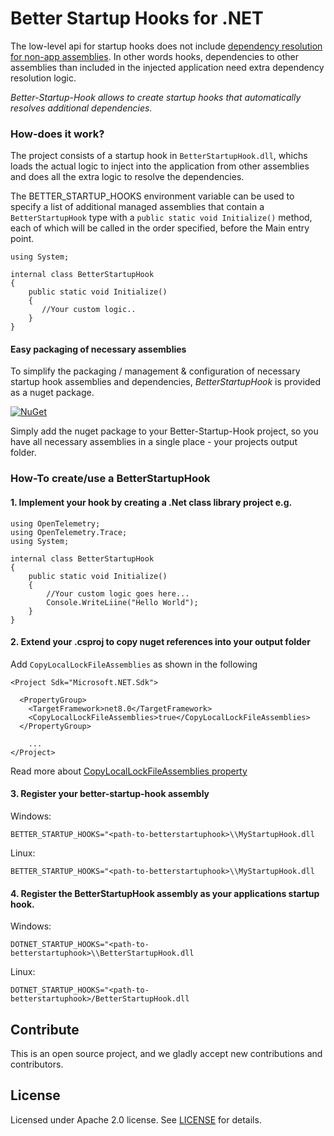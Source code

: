 # Better Startup Hooks for .NET
The low-level api for startup hooks does not include [dependency resolution for non-app assemblies](https://github.com/dotnet/runtime/blob/main/docs/design/features/host-startup-hook.md#no-dependency-resolution-for-non-app-assemblies). In other words hooks, dependencies to other assemblies than included in the injected application need extra dependency resolution logic.  

*Better-Startup-Hook allows to create startup hooks that automatically resolves additional dependencies.*

### How-does it work?
The project consists of a startup hook in ```BetterStartupHook.dll```, whichs loads the actual logic to inject into the application from other assemblies and does all the extra logic to resolve the dependencies. 

The BETTER_STARTUP_HOOKS environment variable can be used to specify a list of additional managed assemblies that contain a ```BetterStartupHook``` type with a ```public static void Initialize()``` method, each of which will be called in the order specified, before the Main entry point. 


```
using System;

internal class BetterStartupHook
{
    public static void Initialize()
    {
       //Your custom logic.. 
    }
}
```

#### Easy packaging of necessary assemblies
To simplify the packaging / management & configuration of necessary startup hook assemblies and dependencies, *BetterStartupHook* is provided as a nuget package.

[![NuGet](http://img.shields.io/nuget/v/BetterStartupHook.svg)](https://www.nuget.org/packages/BetterStartupHook/)

Simply add the nuget package to your Better-Startup-Hook project, so you have all necessary assemblies in a single place - your projects output folder.   

### How-To create/use a BetterStartupHook 
#### 1. Implement your hook by creating a .Net class library project e.g. 

```
using OpenTelemetry;
using OpenTelemetry.Trace;
using System;

internal class BetterStartupHook
{
    public static void Initialize()
    {
        //Your custom logic goes here...
        Console.WriteLiine("Hello World");
    }
}
```
#### 2. Extend your .csproj to copy nuget references into your output folder

Add ```CopyLocalLockFileAssemblies``` as shown in the following

```
<Project Sdk="Microsoft.NET.Sdk">

  <PropertyGroup>
    <TargetFramework>net8.0</TargetFramework>
    <CopyLocalLockFileAssemblies>true</CopyLocalLockFileAssemblies>
  </PropertyGroup>

    ...
</Project>
```

Read more about [CopyLocalLockFileAssemblies property](https://learn.microsoft.com/de-de/dotnet/core/project-sdk/msbuild-props#copylocallockfileassemblies)

#### 3. Register your better-startup-hook assembly 
Windows:

```BETTER_STARTUP_HOOKS="<path-to-betterstartuphook>\\MyStartupHook.dll```

Linux:

```BETTER_STARTUP_HOOKS="<path-to-betterstartuphook>\\MyStartupHook.dll```

#### 4. Register the BetterStartupHook assembly as your applications startup hook. 
Windows:

```DOTNET_STARTUP_HOOKS="<path-to-betterstartuphook>\\BetterStartupHook.dll```

Linux:

```DOTNET_STARTUP_HOOKS="<path-to-betterstartuphook>/BetterStartupHook.dll```

## Contribute
This is an open source project, and we gladly accept new contributions and contributors.  

## License
Licensed under Apache 2.0 license. See [LICENSE](LICENSE) for details.